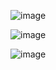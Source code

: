 ![image](https://user-images.githubusercontent.com/3519706/165938934-ddf6b862-759e-46e7-a5c7-547082b39240.png)

![image](https://user-images.githubusercontent.com/3519706/165938971-55763ea8-4be8-4d54-a679-ba90d9292b21.png)

![image](https://user-images.githubusercontent.com/3519706/165939024-5ad2a136-bf8a-48d5-b186-9f654ae175b6.png)
